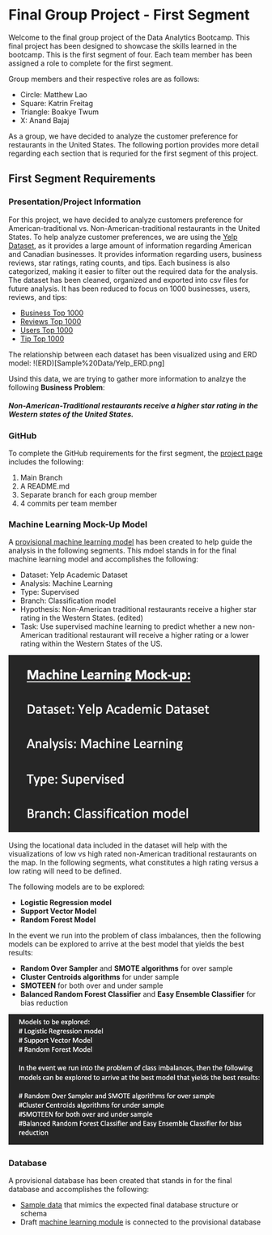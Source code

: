 # Final Group Project - First Segment

Welcome to the final group project of the Data Analytics Bootcamp. This final project has been designed to showcase the skills learned in the bootcamp.
This is the first segment of four. Each team member has been assigned a role to complete for the first segment. 

Group members and their respective roles are as follows:
- Circle: Matthew Lao
- Square: Katrin Freitag
- Triangle: Boakye Twum
- X: Anand Bajaj

As a group, we have decided to analyze the customer preference for restaurants in the United States. The following portion provides more detail regarding each section that is requried for the first segment of this project.

## First Segment Requirements

### Presentation/Project Information 
For this project, we have decided to analyze customers preference for American-traditional vs. Non-American-traditional restaurants in the United States. To help analyze customer preferences, we are using the [Yelp Dataset](https://www.yelp.com/dataset/), as it provides a large amount of information regarding American and Canadian businesses. It provides information regarding users, business reviews, star ratings, rating counts, and tips. Each business is also categorized, making it easier to filter out the required data for the analysis. The dataset has been cleaned, organized and exported into csv files for future analysis. It has been reduced to focus on 1000 businesses, users, reviews, and tips:
- [Business Top 1000](Sample%20Data/BusinessTop1000.csv)
- [Reviews Top 1000](Sample%20Data/ReviewTop1000.csv)
- [Users Top 1000](Sample%20Data/UserTop1000.csv)
- [Tip Top 1000](Sample%20Data/TipTop1000.csv)

The relationship between each dataset has been visualized using and ERD model:
!(ERD)[Sample%20Data/Yelp_ERD.png]

Usind this data, we are trying to gather more information to analzye the following **Business Problem**: 
##### *Non-American-Traditional restaurants receive a higher star rating in the Western states of the United States.*

### GitHub 
To complete the GitHub requirements for the first segment, the [project page](https://github.com/KF59874/final_group_project) includes the following: 
1. Main Branch
2. A README.md
3. Separate branch for each group member
4. 4 commits per team member

### Machine Learning Mock-Up Model 
A [provisional machine learning model](Machine_Learning_Mock_up.docx) has been created to help guide the analysis in the following segments. This mdoel stands in for the final machine learning model and accomplishes the following:
- Dataset: Yelp Academic Dataset
- Analysis: Machine Learning
- Type: Supervised
- Branch: Classification model
- Hypothesis: Non-American traditional restaurants receive a higher star rating in the Western States. (edited) 
- Task: Use supervised machine learning to predict whether a new non-American traditional restaurant will receive a higher rating or a lower rating within the Western States of the US.

![Machine Learning Model](Machine_learning.png)

Using the locational data included in the dataset will help with the visualizations of low vs high rated non-American traditional restaurants on the map. In the following segments, what constitutes a high rating versus a low rating will need to be defined.

The following models are to be explored:
- **Logistic Regression model**
- **Support Vector Model**
- **Random Forest Model**

In the event we run into the problem of class imbalances, then the following models can be explored to arrive at the best model that yields the best results:

- **Random Over Sampler** and **SMOTE algorithms** for over sample
- **Cluster Centroids algorithms** for under sample
- **SMOTEEN** for both over and under sample
- **Balanced Random Forest Classifier** and **Easy Ensemble Classifier** for bias reduction

![Models](Models.png)

### Database
A provisional database has been created that stands in for the final database and accomplishes the following:
- [Sample data](Sample%20Data) that mimics the expected final database structure or schema 
- Draft [machine learning module](Machine_learning.png) is connected to the provisional database
